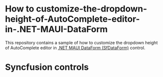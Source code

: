 # How to customize-the-dropdown-height-of-AutoComplete-editor-in-.NET-MAUI-DataForm
This repository contains a sample of how to customize the dropdown height of AutoComplete editor in [.NET MAUI DataForm (SfDataForm)](https://help.syncfusion.com/maui/dataform/getting-started) control.

# Syncfusion controls